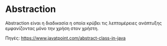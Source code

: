 # Abstraction
Abstraction είναι η διαδικασία η οποία κρύβει τις λεπτομέρειες ανάπτυξης εμφανίζοντας μόνο την χρήση στον χρήστη.

Πηγές:
https://www.javatpoint.com/abstract-class-in-java
